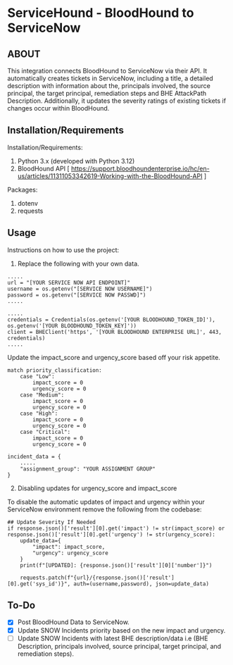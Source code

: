 # ServiceHound - BloodHound to ServiceNow

## ABOUT
This integration connects BloodHound to ServiceNow via their API. It automatically creates tickets in ServiceNow, including a title, a detailed description with information about the, principals involved, the source principal, the target principal, remediation steps and BHE AttackPath Description. Additionally, it updates the severity ratings of existing tickets if changes occur within BloodHound.

## Installation/Requirements
Installation/Requirements:
1. Python 3.x (developed with Python 3.12)
2. BloodHound API [ https://support.bloodhoundenterprise.io/hc/en-us/articles/11311053342619-Working-with-the-BloodHound-API ]


Packages:
1. dotenv
2. requests 

## Usage
Instructions on how to use the project:
1. Replace the following with your own data.
```
.....
url = "[YOUR SERVICE NOW API ENDPOINT]"
username = os.getenv("[SERVICE NOW USERNAME]")
password = os.getenv("[SERVICE NOW PASSWD]")
.....
```
```
.....
credentials = Credentials(os.getenv('[YOUR BLOODHOUND_TOKEN_ID]'), os.getenv('[YOUR BLOODHOUND_TOKEN_KEY]'))
client = BHEClient('https', '[YOUR BLOODHOUND ENTERPRISE URL]', 443, credentials)
.....
```

Update the impact_score and urgency_score based off your risk appetite.
```
match priority_classification:
    case "Low":
        impact_score = 0
        urgency_score = 0
    case "Medium":
        impact_score = 0
        urgency_score = 0
    case "High":
        impact_score = 0
        urgency_score = 0
    case "Critical":
        impact_score = 0
        urgency_score = 0
```

```
incident_data = {
    .....
    "assignment_group": "YOUR ASSIGNMENT GROUP"
}
```

2. Disabling updates for urgency_score and impact_score

To disable the automatic updates of impact and urgency within your ServiceNow environment remove the following from the codebase:
```
## Update Severity If Needed
if response.json()['result'][0].get('impact') != str(impact_score) or response.json()['result'][0].get('urgency') != str(urgency_score):
    update_data={
        "impact": impact_score,
        "urgency": urgency_score
    }
    print(f"[UPDATED]: {response.json()['result'][0]['number']}")

    requests.patch(f"{url}/{response.json()['result'][0].get('sys_id')}", auth=(username,password), json=update_data)
```

## To-Do
- [x] Post BloodHound Data to ServiceNow.
- [x] Update SNOW Incidents priority based on the new impact and urgency.
- [ ] Update SNOW Incidents with latest BHE description/data i.e (BHE Description, principals involved, source principal, target principal, and remediation steps).
